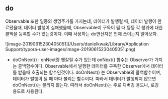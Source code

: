 ## do

Observable 또한 일종의 생명주기를 가지는데, 데이터가 발행될 때, 데이터 발행이 완료됐을때, 데이터 발행이 실패했을때, Observable이 구독이 될 때 등등 각 행위에 대한 콜백을 등록할 수가 있는것이다. 이때 사용하는 do연산자은 언제 쓰이는지 알아보자.

![image-20190615230405051](/Users/danielkwak/Library/Application Support/typora-user-images/image-20190615230405051.png)



- doOnNext() : onNext랑 헷갈릴 수가 있는데 onNext() 함수는 Observer가 가지는 콜백함수이다. Observable에서 발행한 데이터를 구독한 Observer에서 데이터를 받을때 호출되는 함수인것이다. doOnNext() 는 Observable의 콜백함수이며, 데이터가 발행이 될 때 마다 불리는 함수이다. 따라서 데이터가 발행되지 않으면 doOnNext()는 불리지 않는다. 따라서  doOnNext()는 주로 디버깅 용도나, 로깅 용도로 사용된다.

